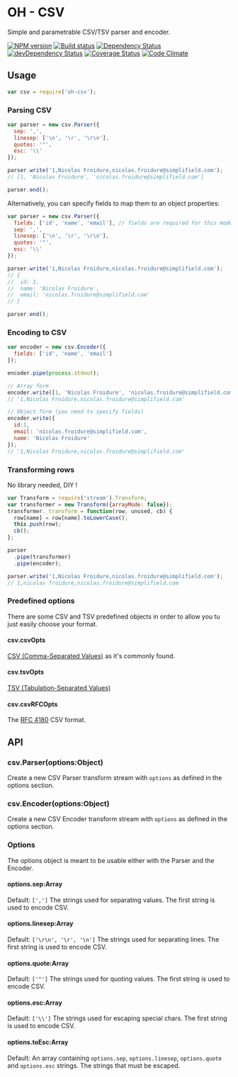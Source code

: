 # OH - CSV
Simple and parametrable CSV/TSV parser and encoder.

[![NPM version](https://badge.fury.io/js/oh-csv.png)](https://npmjs.org/package/oh-csv) [![Build status](https://secure.travis-ci.org/SimpliField/oh-csv.png)](https://travis-ci.org/SimpliField/oh-csv) [![Dependency Status](https://david-dm.org/SimpliField/oh-csv.png)](https://david-dm.org/SimpliField/oh-csv) [![devDependency Status](https://david-dm.org/SimpliField/oh-csv/dev-status.png)](https://david-dm.org/SimpliField/oh-csv#info=devDependencies) [![Coverage Status](https://coveralls.io/repos/SimpliField/oh-csv/badge.png?branch=master)](https://coveralls.io/r/SimpliField/oh-csv?branch=master) [![Code Climate](https://codeclimate.com/github/SimpliField/oh-csv.png)](https://codeclimate.com/github/SimpliField/oh-csv)

## Usage
```js
var csv = require('oh-csv');
```

### Parsing CSV

```js
var parser = new csv.Parser({
  sep: ',',
  linesep: ['\n', '\r', '\r\n'],
  quotes: '"',
  esc: '\\'
});

parser.write('1,Nicolas Froidure,nicolas.froidure@simplifield.com');
// [1, 'Nicolas Froidure', 'nicolas.froidure@simplifield.com']

parser.end();
```

Alternatively, you can specify fields to map them to an object properties:
```js
var parser = new csv.Parser({
  fields: ['id', 'name', 'email'], // fields are required for this mode
  sep: ',',
  linesep: ['\n', '\r', '\r\n'],
  quotes: '"',
  esc: '\\'
});

parser.write('1,Nicolas Froidure,nicolas.froidure@simplifield.com');
// {
//  id: 1,
//  name: 'Nicolas Froidure',
//  email: 'nicolas.froidure@simplifield.com'
// }

parser.end();
```

### Encoding to CSV

```js
var encoder = new csv.Encoder({
  fields: ['id', 'name', 'email']
});

encoder.pipe(process.stdout);

// Array form
encoder.write([1, 'Nicolas Froidure', 'nicolas.froidure@simplifield.com']);
// '1,Nicolas Froidure,nicolas.froidure@simplifield.com'

// Object form (you need to specify fields)
encoder.write({
  id:1,
  email: 'nicolas.froidure@simplifield.com',
  name: 'Nicolas Froidure'
});
// '1,Nicolas Froidure,nicolas.froidure@simplifield.com'
```

### Transforming rows

No library needed, DIY !

```js
var Transform = require('stream').Transform;
var transformer = new Transform({arrayMode: false});
transformer._transform = function(row, unused, cb) {
  row[name] = row[name].toLowerCase();
  this.push(row);
  cb();
};

parser
  .pipe(transformer)
  .pipe(encoder);

parser.write('1,Nicolas Froidure,nicolas.froidure@simplifield.com');
// 1,nicolas froidure,nicolas.froidure@simplifield.com
```

### Predefined options
There are some CSV and TSV predefined objects in order to allow you tu just
 easily choose your format.


#### csv.csvOpts

[CSV (Comma-Separated Values)](http://en.wikipedia.org/wiki/Comma-separated_values)
 as it's commonly found.

#### csv.tsvOpts

[TSV (Tabulation-Separated Values)](http://en.wikipedia.org/wiki/Tab-separated_values)

#### csv.csvRFCOpts

The [RFC 4180](http://tools.ietf.org/html/rfc4180) CSV format.

## API

### csv.Parser(options:Object)

Create a new CSV Parser transform stream with `options` as defined in the
 options section.

### csv.Encoder(options:Object)

Create a new CSV Encoder transform stream with `options` as defined in
 the options section.

### Options

The options object is meant to be usable either with the Parser and the Encoder.

#### options.sep:Array
Default: `[',']`
The strings used for separating values. The first string is used to encode CSV.

#### options.linesep:Array
Default: `['\r\n', '\r', '\n']`
The strings used for separating lines. The first string is used to encode CSV.

#### options.quote:Array
Default: `['"']`
The strings used for quoting values. The first string is used to encode CSV.

#### options.esc:Array
Default: `['\\']`
The strings used for escaping special chars. The first string is used to encode CSV.

#### options.toEsc:Array
Default: An array containing `options.sep`, `options.linesep`, `options.quote`
 and `options.esc` strings.
The strings that must be escaped.


